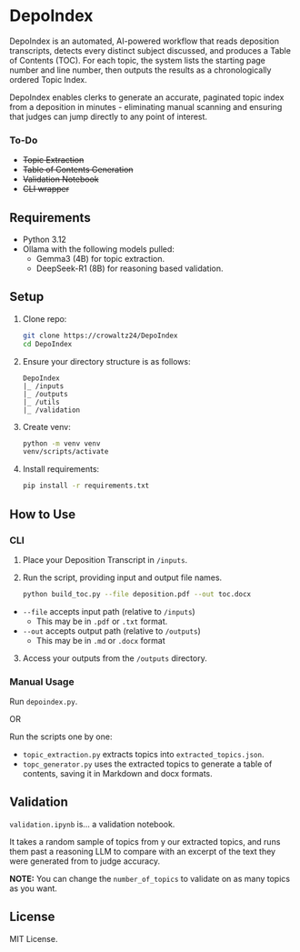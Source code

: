 # DepoIndex

DepoIndex is an automated, AI-powered workflow that reads deposition transcripts, detects every distinct subject discussed, and produces a Table of Contents (TOC). For each topic, the system lists the starting page number and line number, then outputs the results as a chronologically ordered Topic Index.

DepoIndex enables clerks to generate an accurate, paginated topic index from a deposition in minutes - eliminating manual scanning and ensuring that judges can jump directly to any point of interest.

### To-Do
- ~~Topic Extraction~~
- ~~Table of Contents Generation~~
- ~~Validation Notebook~~
- ~~CLI wrapper~~


## Requirements

- Python 3.12
- Ollama with the following models pulled:
  - Gemma3 (4B) for topic extraction.
  - DeepSeek-R1 (8B) for reasoning based validation.
  
## Setup
1. Clone repo:
   ```bash
   git clone https://crowaltz24/DepoIndex
   cd DepoIndex
   ```

2. Ensure your directory structure is as follows:
   
   ```
   DepoIndex
   |_ /inputs
   |_ /outputs
   |_ /utils
   |_ /validation
   ```

3. Create venv:
   ```bash
   python -m venv venv
   venv/scripts/activate
   ```

4. Install requirements:
   ```bash
   pip install -r requirements.txt
   ```

## How to Use

### CLI
1. Place your Deposition Transcript in `/inputs`.
   
2. Run the script, providing input and output file names.
  
   ```bash
   python build_toc.py --file deposition.pdf --out toc.docx
   ```

- `--file` accepts input path (relative to `/inputs`)
  - This may be in `.pdf` or `.txt` format.
- `--out` accepts output path (relative to `/outputs`)
  - This may be in `.md` or `.docx` format

3. Access your outputs from the `/outputs` directory.
  

<!-- ### Usage
1. Place your Deposition Transcript in `/inputs`.
   
2. Move to `/scripts`
   ```bash
   cd scripts
   ```

3. Run DepoIndex
   ```bash
   python depoindex.py
   ```

   - This creats and saves `extracted_topics.json` into `/outputs`. It also forms a `checkpoint.json` to keep track of progress.
   - You will see a progress bar in the terminal to indicate topic extraction progress.
   - Then, it creates and saves `table_of_contents.md` and `table_of_contents.docx` to `/outputs`.

   **NOTE:** If you have a different input file, modify the `transcript_file` variable in this script to point to it: `./inputs/YOUR_DEPOSITION_FILE.pdf`. -->

### Manual Usage

Run `depoindex.py`.

OR

Run the scripts one by one:
- `topic_extraction.py` extracts topics into `extracted_topics.json`.
- `topc_generator.py` uses the extracted topics to generate a table of contents, saving it in Markdown and docx formats.

## Validation
`validation.ipynb` is... a validation notebook. 

It takes a random sample of topics from y our extracted topics, and runs them past a reasoning LLM to compare with an excerpt of the text they were generated from to judge accuracy. 

**NOTE:** You can change the `number_of_topics` to validate on as many topics as you want.

## License
MIT License.
